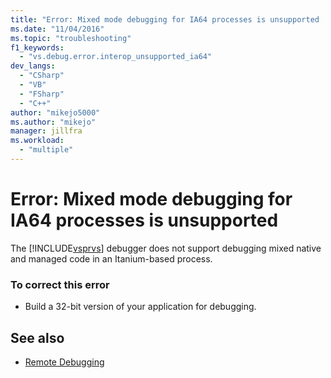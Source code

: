 ```yaml
---
title: "Error: Mixed mode debugging for IA64 processes is unsupported | Microsoft Docs"
ms.date: "11/04/2016"
ms.topic: "troubleshooting"
f1_keywords:
  - "vs.debug.error.interop_unsupported_ia64"
dev_langs:
  - "CSharp"
  - "VB"
  - "FSharp"
  - "C++"
author: "mikejo5000"
ms.author: "mikejo"
manager: jillfra
ms.workload:
  - "multiple"
---
```

# Error: Mixed mode debugging for IA64 processes is unsupported
The [!INCLUDE[vsprvs](../code-quality/includes/vsprvs_md.md)] debugger does not support debugging mixed native and managed code in an Itanium-based process.

### To correct this error

- Build a 32-bit version of your application for debugging.

## See also
- [Remote Debugging](../debugger/remote-debugging.md)